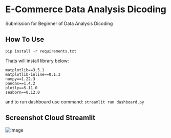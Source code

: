 # E-Commerce Data Analysis Dicoding
Submission for Beginner of Data Analysis Dicoding

## How To Use
```pip install -r requirements.txt```

Thats will install library below:
```
matplotlib==3.5.1
matplotlib-inline==0.1.3
numpy==1.22.3
pandas==1.4.2
plotly==5.11.0
seaborn==0.12.0
```
and to run dashboard use command:
```streamlit run dashboard.py```

## Screenshot Cloud Streamlit
![image](https://github.com/technisekai/e-commerce-data-analysis/assets/54144923/8af030ed-61fb-4b09-bf6a-2eee2ef25c85)
